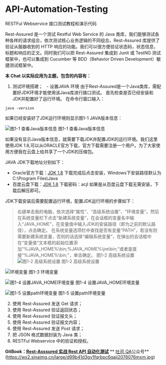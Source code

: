 # API-Automation-Testing
RESTFul Webservice 接口测试教程和演示代码

Rest-Assured 是一个测试 Restful Web Service 的 Java 类库，我们能够测试各种各样的请求组合，依次测试核心业务逻辑的不同组合。Rest-Assured 库提供了验证从服器收到的 HTTP 响应的功能。我们可以很方便验证状态码，状态信息，标题和响应的正文。同时我们可以把 Rest-Assured 集成到 Junit 或 TestNG 测试框架中，也可以集成到 Cucumber 等 BDD（Behavior Driven Development）敏捷测试框架中。

**本 Chat 以实际应用为主题，包含的内容有：**

1. 测试环境搭建；
   - 设置JAVA 环境
   由于Rest-Assured是一个Java类库，需配置好JDK环境才能使用该Java库进行接口测试。
首先检查是否已经安装和JDK并配置好了运行环境。
在命令行窗口输入：

`java -version`

如果已经安装好了JDK运行环境则显示图1-1 JAVA版本信息：

![图1-1 查看Java版本信息](images/2018/04/图1-1-查看java版本信息.png)
图1-1 查看Java版本信息

如果没有显示Java版本信息，就需要下载JDK并配置JDK的运行环境。我们这里使用JDK 1.8,可以从ORACLE官方下载，官方下载需要注册一个用户。为了大家使用方便我在云盘上给共享了一个JDK的压缩包。

JAVA JDK下载地址分别如下：

  - Oracle官方下载：[JDK 1.8](http://www.oracle.com/technetwork/java/javase/downloads/jdk8-downloads-2133151.html)
  下载完成后点击安装，Windows下安装路径默认为C:\Program Files\Java
 - 百度云盘下载：[JDK 1.8]( https://pan.baidu.com/s/1a7WNXf0MadWflOFVt2iprw)  下载密码：acjl
  如果是从百度云盘下载无需安装，下载后解压即可。

JDK下载安装后需要配置运行环境，配置JDK运行环境的步骤如下：
>右键单击我的电脑，依次选择“属性”、“高级系统设置”、“环境变量”。然后在系统变量栏下点击“新建系统变量”，在会话框的变量名中输入“JAVA_HOME”，在变量值中输入JDK的安装路径（即为之前的默认路径），点击确定。
在系统变量选项栏中查找是否有变量“PATH”，若没有则需要新建系统变量，否则的话选择“编辑系统变量”，在弹出的会话框中在“变量值”文本框的起始位置添加“%JAVA_HOME%\bin;%JAVA_HOME%\jre\bin;”或者是直接“%JAVA_HOME%\bin;”，单击确定。
图1-2 高级系统设置
![图1-2 高级系统设置](images/2018/04/图1-2-高级系统设置.png)
图1-2 高级系统设置

![环境变量](images/2018/04/环境变量.png)
图1-3 环境变量

![图1-4 设置JAVA_HOME环境变量](images/2018/04/图1-4-设置java-home环境变量.png)
图1-4 设置JAVA_HOME环境变量

![图1-5 设置path环境变量](images/2018/04/图1-5-设置path环境变量.png)
图1-5 设置path环境变量

2. 使用 Rest-Assured 发送 Get 请求；
3. 使用 Rest-Assured 验证返回状态；
4. 使用 Rest-Assured 验证报文头；
5. 使用 Rest-Assured 验证报文内容；
6. 使用 Rest-Assured 发送 Post 请求；
7. 把 JSON 格式数据封装为 Java 类；
8. RESTFul Webservice 中的验证和授权。

**GitBook：[Rest-Asssured 实战 Rest API 自动化测试](http://gitbook.cn/gitchat/activity/5ad5f44f3a87555c6d7ee7c7)**
** [吐司 QA](http://qatools.cn)公众号**
(https://wx2.sinaimg.cn/large/d99b41d3gy1fqrbpc6qaij2076076mxm.jpg)
